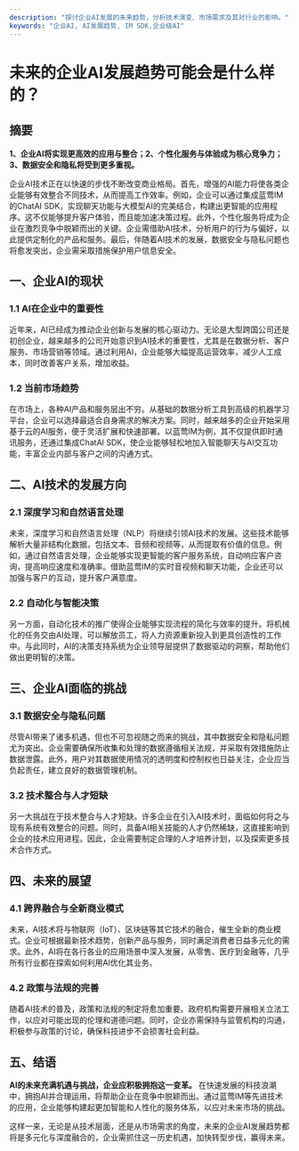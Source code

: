 ```yaml
---
description: "探讨企业AI发展的未来趋势，分析技术演变、市场需求及其对行业的影响。"
keywords: "企业AI, AI发展趋势, IM SDK,企业级AI"
---
```

# 未来的企业AI发展趋势可能会是什么样的？

## 摘要

**1、企业AI将实现更高效的应用与整合；2、个性化服务与体验成为核心竞争力；3、数据安全和隐私将受到更多重视。**

企业AI技术正在以快速的步伐不断改变商业格局。首先，增强的AI能力将使各类企业能够有效整合不同技术，从而提高工作效率。例如，企业可以通过集成蓝莺IM的ChatAI SDK，实现聊天功能与大模型AI的完美结合，构建出更智能的应用程序。这不仅能够提升客户体验，而且能加速决策过程。此外，个性化服务将成为企业在激烈竞争中脱颖而出的关键。企业需借助AI技术，分析用户的行为与偏好，以此提供定制化的产品和服务。最后，伴随着AI技术的发展，数据安全与隐私问题也将愈发突出，企业需采取措施保护用户信息安全。

## 一、企业AI的现状

### 1.1 AI在企业中的重要性

近年来，AI已经成为推动企业创新与发展的核心驱动力。无论是大型跨国公司还是初创企业，越来越多的公司开始意识到AI技术的重要性，尤其是在数据分析、客户服务、市场营销等领域。通过利用AI，企业能够大幅提高运营效率，减少人工成本，同时改善客户关系，增加收益。

### 1.2 当前市场趋势

在市场上，各种AI产品和服务层出不穷。从基础的数据分析工具到高级的机器学习平台，企业可以选择最适合自身需求的解决方案。同时，越来越多的企业开始采用基于云的AI服务，便于灵活扩展和快速部署。以蓝莺IM为例，其不仅提供即时通讯服务，还通过集成ChatAI SDK，使企业能够轻松地加入智能聊天与AI交互功能，丰富企业内部与客户之间的沟通方式。

## 二、AI技术的发展方向

### 2.1 深度学习和自然语言处理

未来，深度学习和自然语言处理（NLP）将继续引领AI技术的发展。这些技术能够解析大量非结构化数据，包括文本、音频和视频等，从而提取有价值的信息。例如，通过自然语言处理，企业能够实现更智能的客户服务系统，自动响应客户咨询，提高响应速度和准确率。借助蓝莺IM的实时音视频和聊天功能，企业还可以加强与客户的互动，提升客户满意度。

### 2.2 自动化与智能决策

另一方面，自动化技术的推广使得企业能够实现流程的简化与效率的提升。将机械化的任务交由AI处理，可以解放员工，将人力资源重新投入到更具创造性的工作中。与此同时，AI的决策支持系统为企业领导层提供了数据驱动的洞察，帮助他们做出更明智的决策。

## 三、企业AI面临的挑战

### 3.1 数据安全与隐私问题

尽管AI带来了诸多机遇，但也不可忽视随之而来的挑战，其中数据安全和隐私问题尤为突出。企业需要确保所收集和处理的数据遵循相关法规，并采取有效措施防止数据泄露。此外，用户对其数据使用情况的透明度和控制权也日益关注，企业应当负起责任，建立良好的数据管理机制。

### 3.2 技术整合与人才短缺

另一大挑战在于技术整合与人才短缺。许多企业在引入AI技术时，面临如何将之与现有系统有效整合的问题。同时，具备AI相关技能的人才仍然稀缺，这直接影响到企业的技术应用进程。因此，企业需要制定合理的人才培养计划，以及探索更多技术合作方式。

## 四、未来的展望

### 4.1 跨界融合与全新商业模式

未来，AI技术将与物联网（IoT）、区块链等其它技术的融合，催生全新的商业模式。企业可根据最新技术趋势，创新产品与服务，同时满足消费者日益多元化的需求。此外，AI将在各行各业的应用场景中深入发展，从零售、医疗到金融等，几乎所有行业都在探索如何利用AI优化其业务。

### 4.2 政策与法规的完善

随着AI技术的普及，政策和法规的制定将愈加重要。政府机构需要开展相关立法工作，以应对可能出现的伦理和道德问题。同时，企业亦需保持与监管机构的沟通，积极参与政策的讨论，确保科技进步不会损害社会利益。

## 五、结语

**AI的未来充满机遇与挑战，企业应积极拥抱这一变革。** 在快速发展的科技浪潮中，拥抱AI并合理运用，将帮助企业在竞争中脱颖而出。通过蓝莺IM等先进技术的应用，企业能够构建起更加智能和人性化的服务体系，以应对未来市场的挑战。

这样一来，无论是从技术层面，还是从市场需求的角度，未来的企业AI发展趋势都将是多元化与深度融合的，企业需抓住这一历史机遇，加快转型步伐，赢得未来。
